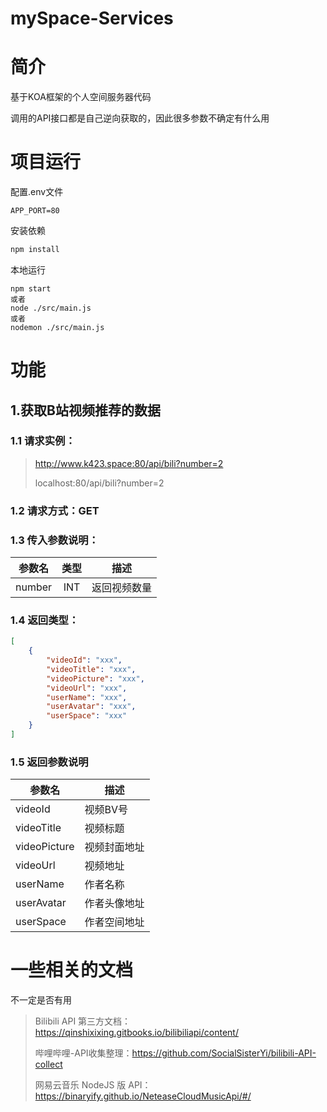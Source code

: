 # mySpace-Services



# 简介

基于KOA框架的个人空间服务器代码

调用的API接口都是自己逆向获取的，因此很多参数不确定有什么用





# 项目运行

配置.env文件

```
APP_PORT=80
```

安装依赖

```js
npm install 
```

本地运行

```
npm start
或者
node ./src/main.js
或者
nodemon ./src/main.js
```





# 功能




## 1.获取B站视频推荐的数据 

### 1.1 请求实例：

> http://www.k423.space:80/api/bili?number=2
>
> localhost:80/api/bili?number=2

### 1.2 请求方式：GET

### 1.3 传入参数说明：

| 参数名 | 类型 |     描述     |
| :----: | :--: | :----------: |
| number | INT  | 返回视频数量 |

### 1.4 返回类型：

```json
[
    {
        "videoId": "xxx",
        "videoTitle": "xxx",
        "videoPicture": "xxx",
        "videoUrl": "xxx",
        "userName": "xxx",
        "userAvatar": "xxx",
        "userSpace": "xxx"
    }
]
```

### 1.5  返回参数说明

| 参数名       | 描述         |
| ------------ | ------------ |
| videoId      | 视频BV号     |
| videoTitle   | 视频标题     |
| videoPicture | 视频封面地址 |
| videoUrl     | 视频地址     |
| userName     | 作者名称     |
| userAvatar   | 作者头像地址 |
| userSpace    | 作者空间地址 |



# 一些相关的文档

不一定是否有用

> Bilibili API 第三方文档：https://qinshixixing.gitbooks.io/bilibiliapi/content/
>
> 哔哩哔哩-API收集整理：https://github.com/SocialSisterYi/bilibili-API-collect
>
> 网易云音乐 NodeJS 版 API：https://binaryify.github.io/NeteaseCloudMusicApi/#/

